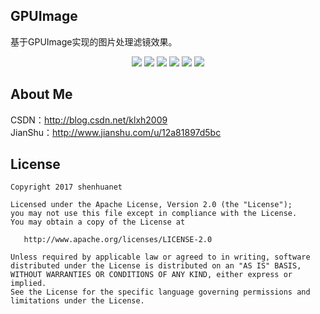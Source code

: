 ## GPUImage

基于GPUImage实现的图片处理滤镜效果。

<div align="center">
	<img src="https://github.com/shenhuanet/GPUImage/blob/master/screenshot/img001.png"/>
	<img src="https://github.com/shenhuanet/GPUImage/blob/master/screenshot/img002.png"/>
	<img src="https://github.com/shenhuanet/GPUImage/blob/master/screenshot/img003.png"/>
	<img src="https://github.com/shenhuanet/GPUImage/blob/master/screenshot/img004.png"/>
	<img src="https://github.com/shenhuanet/GPUImage/blob/master/screenshot/img005.png"/>
	<img src="https://github.com/shenhuanet/GPUImage/blob/master/screenshot/img006.png"/>
</div>

## About Me
CSDN：http://blog.csdn.net/klxh2009<br>
JianShu：http://www.jianshu.com/u/12a81897d5bc

## License

    Copyright 2017 shenhuanet

    Licensed under the Apache License, Version 2.0 (the "License");
    you may not use this file except in compliance with the License.
    You may obtain a copy of the License at

       http://www.apache.org/licenses/LICENSE-2.0

    Unless required by applicable law or agreed to in writing, software
    distributed under the License is distributed on an "AS IS" BASIS,
    WITHOUT WARRANTIES OR CONDITIONS OF ANY KIND, either express or implied.
    See the License for the specific language governing permissions and
    limitations under the License.